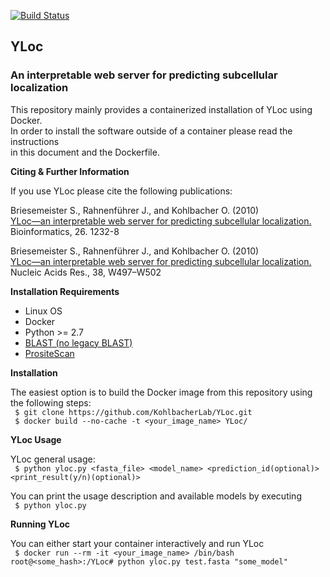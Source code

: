 [![Build Status](https://travis-ci.org/KohlbacherLab/YLoc.svg?branch=master)](https://travis-ci.org/KohlbacherLab/YLoc)  

## YLoc
### An interpretable web server for predicting subcellular localization

This repository mainly provides a containerized installation of YLoc using Docker.  
In order to install the software outside of a container please read the instructions   
in this document and the Dockerfile.

**Citing & Further Information**  

If you use YLoc please cite the following publications:

Briesemeister S., Rahnenführer J., and Kohlbacher O. (2010)  
[YLoc—an interpretable web server for predicting subcellular localization.](https://doi.org/10.1093/bioinformatics/btq115)  
Bioinformatics, 26. 1232-8

Briesemeister S., Rahnenführer J., and Kohlbacher O. (2010)  
[YLoc—an interpretable web server for predicting subcellular localization.](https://dx.doi.org/10.1093%2Fnar%2Fgkq477)  
Nucleic Acids Res., 38, W497–W502  
  
  
**Installation Requirements**  

- Linux OS
- Docker
- Python >= 2.7
- [BLAST (no legacy BLAST)](https://blast.ncbi.nlm.nih.gov/Blast.cgi)
- [PrositeScan](https://prosite.expasy.org/scanprosite/)


**Installation**

The easiest option is to build the Docker image from this repository using the following steps:  
` $ git clone https://github.com/KohlbacherLab/YLoc.git`  
` $ docker build --no-cache -t <your_image_name> YLoc/`  

**YLoc Usage**  

YLoc general usage:  
` $ python yloc.py <fasta_file> <model_name> <prediction_id(optional)> <print_result(y/n)(optional)>`  

You can print the usage description and available models by executing  
` $ python yloc.py`  

**Running YLoc**  

You can either start your container interactively and run YLoc  
` $ docker run --rm -it <your_image_name> /bin/bash`  
`root@<some_hash>:/YLoc# python yloc.py test.fasta "some_model"`  


